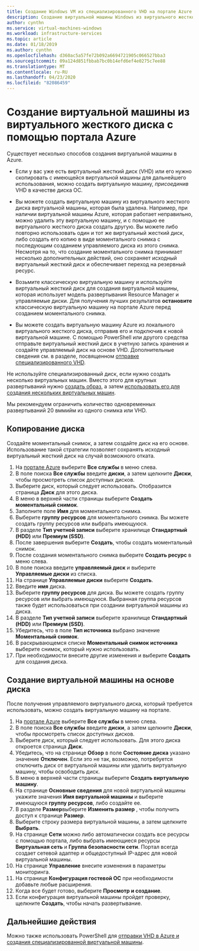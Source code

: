 ```yaml
---
title: Создание Windows VM из специализированного VHD на портале Azure
description: Создание виртуальной машины Windows из виртуального жесткого диска на портале Azure.
author: cynthn
ms.service: virtual-machines-windows
ms.workload: infrastructure-services
ms.topic: article
ms.date: 01/18/2019
ms.author: cynthn
ms.openlocfilehash: d360ac5a57fe72b092a6694721905c066527bba3
ms.sourcegitcommit: 09a124d851fbbab7bc0b14efd6ef4e0275c7ee88
ms.translationtype: MT
ms.contentlocale: ru-RU
ms.lasthandoff: 04/23/2020
ms.locfileid: "82086459"
---
```

# <a name="create-a-vm-from-a-vhd-by-using-the-azure-portal"></a>Создание виртуальной машины из виртуального жесткого диска с помощью портала Azure

Существует несколько способов создания виртуальной машины в Azure. 

- Если у вас уже есть виртуальный жесткий диск (VHD) или его нужно скопировать с имеющейся виртуальной машины для дальнейшего использования, можно создать виртуальную машину, *присоединив* VHD в качестве диска ОС. 

- Вы можете создать виртуальную машину из виртуального жесткого диска виртуальной машины, которая была удалена. Например, при наличии виртуальной машины Azure, которая работает неправильно, можно удалить эту виртуальную машину, и с помощью ее виртуального жесткого диска создать другую. Вы можете либо повторно использовать один и тот же виртуальный жесткий диск, либо создать его копию в виде моментального снимка с последующим созданием управляемого диска из этого снимка. Несмотря на то, что создание моментального снимка принимает несколько дополнительных действий, оно сохраняет исходный виртуальный жесткий диск и обеспечивает переход на резервный ресурс.

- Возьмите классическую виртуальную машину и используйте виртуальный жесткий диск для создания виртуальной машины, которая использует модель развертывания Resource Manager и управляемые диски. Для получения лучших результатов **остановите** классическую виртуальную машину на портале Azure перед созданием моментального снимка.
 
- Вы можете создать виртуальную машину Azure из локального виртуального жесткого диска, отправив его и подключив к новой виртуальной машине. С помощью PowerShell или другого средства отправьте виртуальный жесткий диск в учетную запись хранения и создайте управляемый диск на основе VHD. Дополнительные сведения см. в разделе, посвященном [отправке специализированного VHD](create-vm-specialized.md#option-2-upload-a-specialized-vhd). 

Не используйте специализированный диск, если нужно создать несколько виртуальных машин. Вместо этого для крупных развертываний нужно [создать образ](capture-image-resource.md), а затем [использовать его для создания нескольких виртуальных машин](create-vm-generalized-managed.md).

Мы рекомендуем ограничить количество одновременных развертываний 20 вммийм из одного снимка или VHD. 

## <a name="copy-a-disk"></a>Копирование диска

Создайте моментальный снимок, а затем создайте диск на его основе. Использование такой стратегии позволяет сохранять исходный виртуальный жесткий диск на случай возможного отката.

1. На [портале Azure](https://portal.azure.com) выберите **Все службы** в меню слева.
2. В поле поиска **Все службы** введите **диски**, а затем щелкните **Диски**, чтобы просмотреть список доступных дисков.
3. Выберите диск, который следует использовать. Отобразится страница **Диск** для этого диска.
4. В меню в верхней части страницы выберите **Создать моментальный снимок**. 
5. Заполните поле **Имя** для моментального снимка.
6. Выберите **группу ресурсов** для моментального снимка. Вы можете создать группу ресурсов или выбрать имеющуюся.
7. В разделе **Тип учетной записи** выберите хранилище **Стандартный (HDD)** или **Премиум (SSD)**.
8. После завершения выберите **Создать**, чтобы создать моментальный снимок.
9. После создания моментального снимка выберите **Создать ресурс** в меню слева.
10. В поле поиска введите **управляемый диск** и выберите **Управляемые диски** из списка.
11. На странице **Управляемые диски** выберите **Создать**.
12. Введите **имя** диска.
13. Выберите **группу ресурсов** для диска. Вы можете создать группу ресурсов или выбрать имеющуюся. Выбранная группа ресурсов также будет использоваться при создании виртуальной машины из диска.
14. В разделе **Тип учетной записи** выберите хранилище **Стандартный (HDD)** или **Премиум (SSD)**.
15. Убедитесь, что в поле **Тип источника** выбрано значение **Моментальный снимок**.
16. В раскрывающемся списке **Моментальный снимок источника** выберите снимок, который нужно использовать.
17. При необходимости внесите другие изменения и выберите **Создать** для создания диска.

## <a name="create-a-vm-from-a-disk"></a>Создание виртуальной машины на основе диска

После получения управляемого виртуального диска, который требуется использовать, можно создать виртуальную машину на портале.

1. На [портале Azure](https://portal.azure.com) выберите **Все службы** в меню слева.
2. В поле поиска **Все службы** введите **диски**, а затем щелкните **Диски**, чтобы просмотреть список доступных дисков.
3. Выберите диск, который следует использовать. Для этого диска откроется страница **Диск**.
4. Убедитесь, что на странице **Обзор** в поле **Состояние диска** указано значение **Отключен**. Если это не так, возможно, потребуется отключить диск от виртуальной машины или удалить виртуальную машину, чтобы освободить диск.
4. В меню в верхней части страницы выберите **Создать виртуальную машину**.
5. На странице **Основные сведения** для новой виртуальной машины укажите значения **Имя виртуальной машины** и выберите имеющуюся **группу ресурсов**, либо создайте ее.
6. В разделе **Размер**выберите **Изменить размер** , чтобы получить доступ к странице **Размер**.
7. Выберите строку размера виртуальной машины, а затем щелкните **Выбрать**.
8. На странице **Сети** можно либо автоматически создать все ресурсы с помощью портала, либо выбрать имеющиеся ресурсы **Виртуальная сеть** и **Группа безопасности сети**. Портал всегда создает сетевой адаптер и общедоступный IP-адрес для новой виртуальной машины. 
9. На странице **Управление** внесите изменения в параметры мониторинга.
10. На странице **Конфигурация гостевой ОС** при необходимости добавьте любые расширения.
11. Когда все будет готово, выберите **Просмотр и создание**. 
12. Если конфигурация виртуальной машины пройдет проверку, щелкните **Создать**, чтобы начать развертывание.


## <a name="next-steps"></a>Дальнейшие действия

Можно также использовать PowerShell для [отправки VHD в Azure и создания специализированной виртуальной машины](create-vm-specialized.md).


